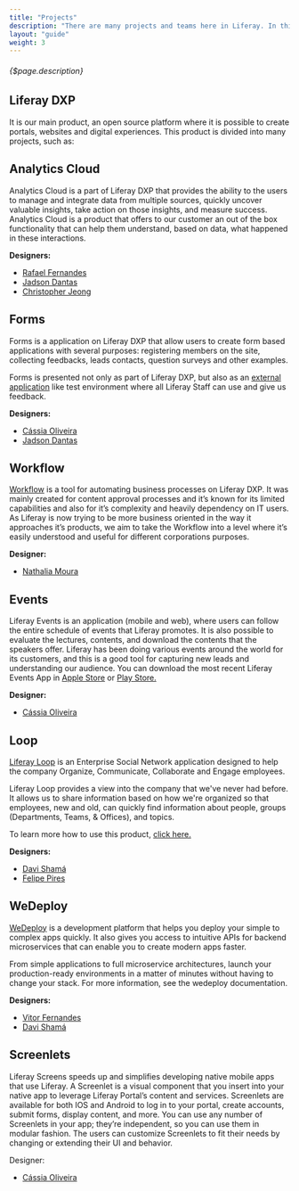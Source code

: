 ```yaml
---
title: "Projects"
description: "There are many projects and teams here in Liferay. In this article, we will only talk about the projects being executed by our team."
layout: "guide"
weight: 3
---
```


###### {$page.description}

<article id="1">

## Liferay DXP

It is our main product, an open source platform where it is possible to create portals, websites and digital experiences. This product is divided into many projects, such as:

## Analytics Cloud

Analytics Cloud is a part of Liferay DXP that provides the ability to the users to manage and integrate data from multiple sources, quickly uncover valuable insights, take action on those insights, and measure success.
Analytics Cloud is a product that offers to our customer an out of the box functionality that can help them understand, based on data, what happened in these interactions.


**Designers:**

- [Rafael Fernandes](https://loop.liferay.com/web/guest/home/-/loop/people/_rafael.fernandes)
- [Jadson Dantas](https://loop.liferay.com/web/guest/home/-/loop/people/_jadson.dantas)
- [Christopher Jeong](https://loop.liferay.com/web/guest/home/-/loop/people/_christopher.jeong)

## Forms

Forms is a application on Liferay DXP that allow users to create form based applications with several purposes: registering members on the site, collecting feedbacks, leads contacts, question surveys and other examples.

Forms is presented not only as part of Liferay DXP, but also as an [external application](https://forms.liferay.com/) like test environment where all Liferay Staff can use and give us feedback.


**Designers:**

- [Cássia Oliveira](https://loop.liferay.com/web/guest/home/-/loop/people/_cassia.oliveira)
- [Jadson Dantas](https://loop.liferay.com/web/guest/home/-/loop/people/_jadson.dantas)


## Workflow

[Workflow](https://liferay-master.wedeploy.io/web/guest/home?p_p_state=maximized&p_p_mode=view&refererPlid=20120&saveLastPath=false&_com_liferay_login_web_portlet_LoginPortlet_mvcRenderCommandName=%2Flogin%2Flogin&p_p_id=com_liferay_login_web_portlet_LoginPortlet&p_p_lifecycle=0&_com_liferay_login_web_portlet_LoginPortlet_redirect=%2Fgroup%2Fcontrol_panel%2Fmanage%3Fp_p_id%3Dcom_liferay_portal_workflow_web_portlet_ControlPanelWorkflowPortlet%26p_p_lifecycle%3D0%26p_p_state%3Dmaximized%26p_v_l_s_g_id%3D%257BmvccVersion%253D0%252C%2520uuid%253Dd360372e-2417-9492-31e1-2f7001b69571%252C%2520groupId%253D20126%252C%2520companyId%253D20099%252C%2520creatorUserId%253D20103%252C%2520classNameId%253D20032%252C%2520classPK%253D20126%252C%2520parentGroupId%253D0%252C%2520liveGroupId%253D0%252C%2520treePath%253D%252F20126%252F%252C%2520groupKey%253DGuest%252C%2520name%253D%253C%253Fxml%2520version%253D%25271.0%2527%2520encoding%253D%2527UTF-8%2527%253F%253E%253Croot%2520available-locales%253D%2522en_US%2522%2520default-locale%253D%2522en_US%2522%253E%253CName%2520language-id%253D%2522en_US%2522%253EGuest%253C%252FName%253E%253C%252Froot%253E%252C%2520description%253D%252C%2520type%253D1%252C%2520typeSettings%253D%252C%2520manualMembership%253Dtrue%252C%2520membershipRestriction%253D0%252C%2520friendlyURL%253D%252Fguest%252C%2520site%253Dtrue%252C%2520remoteStagingGroupCount%253D0%252C%2520inheritContent%253Dfalse%252C%2520active%253Dtrue%257D) is a tool for automating business processes on Liferay DXP. It was mainly created for content approval processes and it’s known for its limited capabilities and also for it’s complexity and heavily dependency on IT users. As Liferay is now trying to be more business oriented in the way it approaches it’s products, we aim to take the Workflow into a level where it’s easily understood and useful for different corporations purposes.

**Designer:**

- [Nathalia Moura](https://loop.liferay.com/web/guest/home/-/loop/people/_nathalia.moura)


</article>

<article id="2">

## Events

Liferay Events is an application (mobile and web), where users can follow the entire schedule of events that Liferay promotes. It is also possible to evaluate the lectures, contents, and download the contents that the speakers offer. Liferay has been doing various events around the world for its customers, and this is a good tool for capturing new leads and understanding our audience. You can download the most recent Liferay Events App in [Apple Store](https://itunes.apple.com/br/app/liferay-events/id650199231?mt=8) or [Play Store.](https://play.google.com/store/apps/details?id=com.liferay.events.global.mobile&hl=pt_BR)

**Designer:**

- [Cássia Oliveira](https://loop.liferay.com/web/guest/home/-/loop/people/_cassia.oliveira)


</article>

<article id="3">

## Loop

[Liferay Loop](https://loop.liferay.com/web/) is an Enterprise Social Network application designed to help the company Organize, Communicate, Collaborate and Engage employees.
 
Liferay Loop provides a view into the company that we've never had before. It allows us to share information based on how we're organized so that employees, new and old, can quickly find information about people, groups (Departments, Teams, & Offices), and topics.
 
To learn more how to use this product, [click here.](https://loop.liferay.com/home/-/loop/home/help)

**Designers:** 

- [Davi Shamá](https://loop.liferay.com/web/guest/home/-/loop/people/_davi.shama)
- [Felipe Pires](https://loop.liferay.com/web/guest/home/-/loop/people/_felipe.pires)


</article>

<article id="4">

## WeDeploy

[WeDeploy](https://wedeploy.com/) is a development platform that helps you deploy your simple to complex apps quickly. It also gives you access to intuitive APIs for backend microservices that can enable you to create modern apps faster.
 
From simple applications to full microservice architectures, launch your production-ready environments in a matter of minutes without having to change your stack.
For more information, see the wedeploy documentation. 

**Designers:**

- [Vitor Fernandes](https://loop.liferay.com/web/guest/home/-/loop/people/_vitor.fernandes)
- [Davi Shamá](https://loop.liferay.com/web/guest/home/-/loop/people/_davi.shama)



</article>


<article id="5">

## Screenlets

Liferay Screens speeds up and simplifies developing native mobile apps that use Liferay. A Screenlet is a visual component that you insert into your native app to leverage Liferay Portal’s content and services. Screenlets are available for both IOS and Android to log in to your portal, create accounts, submit forms, display content, and more. You can use any number of Screenlets in your app; they’re independent, so you can use them in modular fashion. The users can customize Screenlets to fit their needs by changing or extending their UI and behavior. 
 
Designer: 

- [Cássia Oliveira](https://loop.liferay.com/web/guest/home/-/loop/people/_cassia.oliveira)
</article>






















